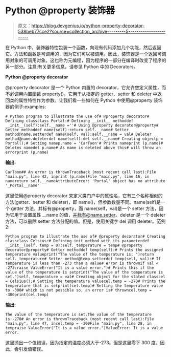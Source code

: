# Python @property 装饰器

> 原文：<https://blog.devgenius.io/python-property-decorator-538beb77cce2?source=collection_archive---------5----------------------->

在 Python 中，装饰器特性包装一个函数，向现有代码添加几个功能，然后返回它。方法和函数是可调用的，因为它们可以被调用。因此，装饰器是一个返回可调用对象的可调用对象。这也称为元编程，因为程序的一部分在编译时改变了程序的另一部分。注意:有关更多信息，请参见 Python 中的 Decorators。

**Python @property decorator**

@property decorator 是一个 Python 内置的 decorator，它允许您定义属性，而不必调用内置函数 property()。它用于从指定的 getter、setter 和 deleter 中返回类的属性特性作为参数。让我们看一些如何在 Python 中使用@property 装饰器的例子:examples:

```
# Python program to illustrate the use of# @property decorator# Defining classclass Portal:# Defining __init__ methoddef __init__(self):self.__name =''# Using @property decorator@property# Getter methoddef name(self):return self.__name# Setter method@name.setterdef name(self, val):self.__name = val# Deleter method@name.deleterdef name(self):del self.__name# Creating objectp = Portal();# Setting namep.name = 'CarToon'# Prints nameprint (p.name)# Deletes namedel p.name# As name is deleted above this# will throw an errorprint (p.name)
```

**输出:**

```
CarToon## An error is thrownTraceback (most recent call last):File "main.py", line 42, inprint (p.name)File "main.py", line 16, in namereturn self.__nameAttributeError: 'Portal' object has no attribute '_Portal__name'
```

这里使用@property decorator 来定义类门户中的属性名，它有三个名称相似的方法(getter、setter 和 deleter)，即 name()，但参数数量不同。name(self)是一个 getter 方法，并标有@property，而 name(self，val)是一个 setter 方法，因为它用于设置属性 __name 的值，并标有@name.setter。deleter 是一个 deleter 方法，可以删除 setter 方法分配的值。但是，使用关键字 del 调用 deleter。范例 2:

```
Python program to illustrate the use of# @property decorator# Creating classclass Celsius:# Defining init method with its parameterdef __init__(self, temp = 0):self._temperature = temp# @property decorator@property# Getter methoddef temp(self):# Prints the assigned temperature valueprint("The value of the temperature is: ")return self._temperature# Setter method@temp.setterdef temp(self, val):# If temperature is less than -273 than a value# error is thrownif val < -273:raise ValueError("It is a value error.")# Prints this if the value of the temperature is setprint("The value of the temperature is set.")self._temperature = val# Creating object for the stated classcel = Celsius();# Setting the temperature valuecel.temp = -270# Prints the temperature that is setprint(cel.temp)# Setting the temperature value to -300# which is not possible so, an error is# throwncel.temp = -300print(cel.temp)
```

**输出:**

```
The value of the temperature is set.The value of the temperature is:-270# An error is thrownTraceback (most recent call last):File "main.py", line 47, incel.temp = -300File "main.py", line 28, in tempraise ValueError("It is a value error.")ValueError: It is a value error.
```

这里抛出一个值错误，因为指定的温度必须大于-273。但是这里零下 300 度。因此，会引发值错误。